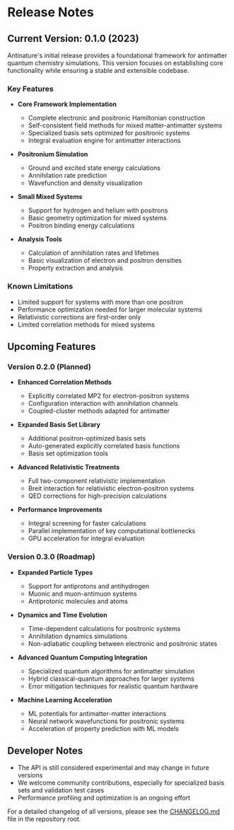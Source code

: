 # Release Notes

## Current Version: 0.1.0 (2023)

Antinature's initial release provides a foundational framework for antimatter quantum chemistry simulations. This version focuses on establishing core functionality while ensuring a stable and extensible codebase.

### Key Features

- **Core Framework Implementation**
  - Complete electronic and positronic Hamiltonian construction
  - Self-consistent field methods for mixed matter-antimatter systems
  - Specialized basis sets optimized for positronic systems
  - Integral evaluation engine for antimatter interactions

- **Positronium Simulation**
  - Ground and excited state energy calculations
  - Annihilation rate prediction
  - Wavefunction and density visualization

- **Small Mixed Systems**
  - Support for hydrogen and helium with positrons
  - Basic geometry optimization for mixed systems
  - Positron binding energy calculations

- **Analysis Tools**
  - Calculation of annihilation rates and lifetimes
  - Basic visualization of electron and positron densities
  - Property extraction and analysis

### Known Limitations

- Limited support for systems with more than one positron
- Performance optimization needed for larger molecular systems
- Relativistic corrections are first-order only
- Limited correlation methods for mixed systems

## Upcoming Features

### Version 0.2.0 (Planned)

- **Enhanced Correlation Methods**
  - Explicitly correlated MP2 for electron-positron systems
  - Configuration interaction with annihilation channels
  - Coupled-cluster methods adapted for antimatter

- **Expanded Basis Set Library**
  - Additional positron-optimized basis sets
  - Auto-generated explicitly correlated basis functions
  - Basis set optimization tools

- **Advanced Relativistic Treatments**
  - Full two-component relativistic implementation
  - Breit interaction for relativistic electron-positron systems
  - QED corrections for high-precision calculations

- **Performance Improvements**
  - Integral screening for faster calculations
  - Parallel implementation of key computational bottlenecks
  - GPU acceleration for integral evaluation

### Version 0.3.0 (Roadmap)

- **Expanded Particle Types**
  - Support for antiprotons and antihydrogen
  - Muonic and muon-antimuon systems
  - Antiprotonic molecules and atoms

- **Dynamics and Time Evolution**
  - Time-dependent calculations for positronic systems
  - Annihilation dynamics simulations
  - Non-adiabatic coupling between electronic and positronic states

- **Advanced Quantum Computing Integration**
  - Specialized quantum algorithms for antimatter simulation
  - Hybrid classical-quantum approaches for larger systems
  - Error mitigation techniques for realistic quantum hardware

- **Machine Learning Acceleration**
  - ML potentials for antimatter-matter interactions
  - Neural network wavefunctions for positronic systems
  - Acceleration of property prediction with ML models

## Developer Notes

- The API is still considered experimental and may change in future versions
- We welcome community contributions, especially for specialized basis sets and validation test cases
- Performance profiling and optimization is an ongoing effort

For a detailed changelog of all versions, please see the [CHANGELOG.md](../CHANGELOG.md) file in the repository root.